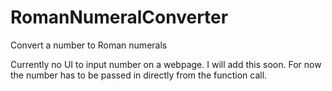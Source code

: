 # RomanNumeralConverter
Convert a number to Roman numerals

Currently no UI to input number on a webpage. I will add this soon.
For now the number has to be passed in directly from the function call.
